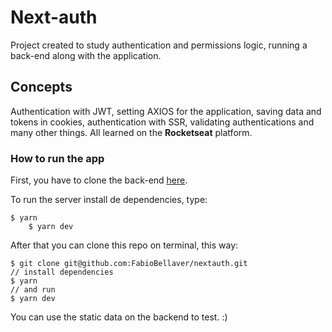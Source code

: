 # Next-auth
Project created to study authentication and permissions logic, running a back-end along with the application.

## Concepts

Authentication with JWT, setting AXIOS for the application, saving data and tokens in cookies, authentication with SSR, validating authentications and many other things. All learned on the **Rocketseat** platform.

### How to run the app

First, you have to clone the back-end [here](https://github.com/rocketseat-education/ignite-reactjs-auth-backend.git).

To run the server install de dependencies, type:

	$ yarn  
    	$ yarn dev

After that you can clone this repo on terminal, this way:

    $ git clone git@github.com:FabioBellaver/nextauth.git
    // install dependencies
    $ yarn
    // and run
	$ yarn dev

You can use the static data on the backend to test. :)
